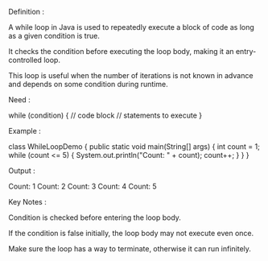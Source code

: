 
Definition :

A while loop in Java is used to repeatedly execute a block of code as long as a given condition is true.

It checks the condition before executing the loop body, making it an entry-controlled loop.

This loop is useful when the number of iterations is not known in advance and depends on some condition during runtime.

Need :

while (condition) 
{
    // code block
    // statements to execute
}


Example :

class WhileLoopDemo 
{
    public static void main(String[] args) 
    {
        int count = 1;
        while (count <= 5) 
        {
            System.out.println("Count: " + count);
            count++;
        }
    }
}


Output :

Count: 1
Count: 2
Count: 3
Count: 4
Count: 5


Key Notes :

Condition is checked before entering the loop body.

If the condition is false initially, the loop body may not execute even once.

Make sure the loop has a way to terminate, otherwise it can run infinitely.

